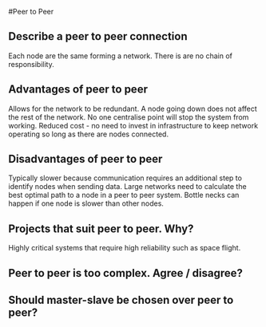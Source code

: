 #Peer to Peer

## Describe a peer to peer connection
Each node are the same forming a network. There is are no chain of
responsibility.

## Advantages of peer to peer
Allows for the network to be redundant. A node going down does not
affect the rest of the network.
No one centralise point will stop the system from working.
Reduced cost - no need to invest in infrastructure to keep network
operating so long as there are nodes connected.

## Disadvantages of peer to peer
Typically slower because communication requires an additional step to
identify nodes when sending data.
Large networks need to calculate the best optimal path to a node in a
peer to peer system.
Bottle necks can happen if one node is slower than other nodes.

## Projects that suit peer to peer. Why?
Highly critical systems that require high reliability such as space
flight.

## Peer to peer is too complex. Agree / disagree?


## Should master-slave be chosen over peer to peer?
